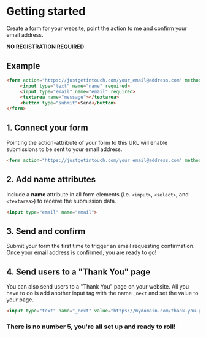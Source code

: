 <!-- ---
title: 'JGIT - Getting started'
description: 'How to get started using JGIT - Just Get In Touch - API'
excerpt: 'Create a form for your website, point the action to us and confirm your email address. Is that simple!'
--- -->

<div class="text-center">

# Getting started

Create a form for your website, point the action to me and confirm your email address.

<div class="has-bg">

**NO REGISTRATION REQUIRED**
</div>

</div>

## Example

```html
<form action="https://justgetintouch.com/your_email@address.com" method="POST">
     <input type="text" name="name" required>
     <input type="email" name="email" required>
     <textarea name="message"></textarea>
     <button type="submit">Send</button>
</form>
```

## 1. Connect your form
Pointing the action-attribute of your form to this URL will enable submissions to be sent to your email address.

```html
<form action="https://justgetintouch.com/your_email@address.com" method="POST">
```

## 2. Add name attributes
Include a **name** attribute in all form elements  (i.e. ```<input>```, ```<select>```, and ```<textarea>```) to receive the submission data.

```html
<input type="email" name="email">
```

## 3. Send and confirm
Submit your form the first time to trigger an email requesting confirmation.
Once your email address is confirmed, you are ready to go!


## 4. Send users to a "Thank You" page

You can also send users to a "Thank You" page on your website.
All you have to do is add another input tag with the name ```_next``` and set the value to your page.

```html
<input type="text" name="_next" value="https://mydomain.com/thank-you-page">
```

### There is no number 5, you're all set up and ready to roll!
